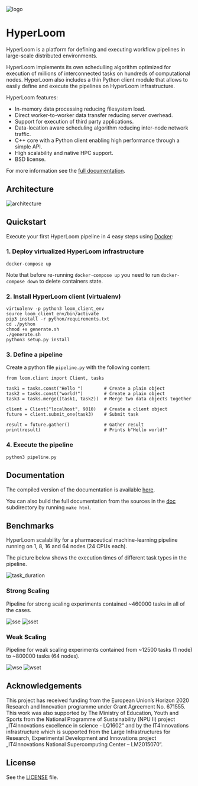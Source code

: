 ![logo](./doc/source/logo.png)

# HyperLoom

HyperLoom is a platform for defining and executing workflow pipelines in large-scale distributed environments.

HyperLoom implements its own schedulling algorithm optimized for execution of millions of interconnected tasks on hundreds of computational nodes. HyperLoom also includes a thin Python client module that allows to easily define and execute the pipelines on HyperLoom infrastructure. 

HyperLoom features:

  * In-memory data processing reducing filesystem load.
  * Direct worker-to-worker data transfer reducing server overhead.
  * Support for execution of third party applications.
  * Data-location aware scheduling algorithm reducing inter-node network traffic.
  * C++ core with a Python client enabling high performance through a simple API.
  * High scalability and native HPC support.
  * BSD license.

For more information see the [full documentation](http://loom-it4i.readthedocs.io/en/latest/intro.html).

## Architecture
![architecture](./doc/source/arch.png)

## Quickstart

Execute your first HyperLoom pipeline in 4 easy steps using [Docker](https://docs.docker.com/):

### 1. Deploy virtualized HyperLoom infrastructure

```
docker-compose up
```

Note that before re-running `docker-compose up` you need to run `docker-compose down` to delete containers state.

### 2. Install HyperLoom client (virtualenv)

```
virtualenv -p python3 loom_client_env
source loom_client_env/bin/activate
pip3 install -r python/requirements.txt
cd ./python
chmod +x generate.sh
./generate.sh
python3 setup.py install
```

### 3. Define a pipeline

Create a python file `pipeline.py` with the following content:

```
from loom.client import Client, tasks

task1 = tasks.const("Hello ")        # Create a plain object
task2 = tasks.const("world!")        # Create a plain object
task3 = tasks.merge((task1, task2))  # Merge two data objects together

client = Client("localhost", 9010)   # Create a client object
future = client.submit_one(task3)    # Submit task

result = future.gather()             # Gather result
print(result)                        # Prints b"Hello world!"
```

### 4. Execute the pipeline

```
python3 pipeline.py
```

## Documentation

The compiled version of the documentation is available [here](http://loom-it4i.readthedocs.io/en/latest/intro.html).

You can also build the full documentation from the sources in the [doc](./doc) subdirectory by running `make html`.

## Benchmarks
HyperLoom scalability for a pharmaceutical machine-learning pipeline running on 1, 8, 16 and 64 nodes (24 CPUs each).

The picture below shows the execution times of different task types in the pipeline.

![task_duration](./doc/source/task_duration.png)

### Strong Scaling

Pipeline for strong scaling experiments contained ~460000 tasks in all of the cases.

![sse](./doc/source/sse.png)
![sset](./doc/source/sset.png)

### Weak Scaling

Pipeline for weak scaling experiments contained from ~12500 tasks (1 node) to ~800000 tasks (64 nodes).

![wse](./doc/source/wse.png)
![wset](./doc/source/wset.png)

## Acknowledgements

This project has received funding from the European Union’s Horizon 2020 Research and Innovation programme under Grant Agreement No. 671555. This work was also supported by The Ministry of Education, Youth and Sports from the National Programme of Sustainability (NPU II) project „IT4Innovations excellence in science - LQ1602“ and by the IT4Innovations infrastructure which is supported from the Large Infrastructures for Research, Experimental Development and Innovations project „IT4Innovations National Supercomputing Center – LM2015070“.

## License

See the [LICENSE](./LICENSE) file.

